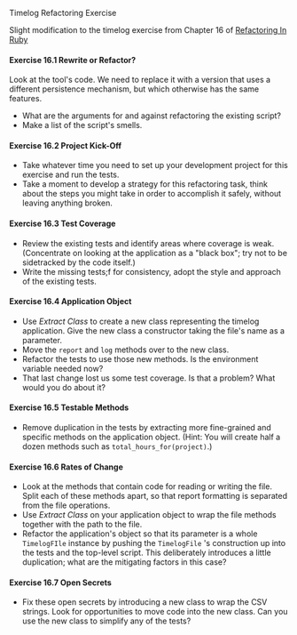 Timelog Refactoring Exercise

Slight modification to the timelog exercise from
Chapter 16 of [Refactoring In Ruby](http://www.informit.com/store/refactoring-in-ruby-9780321545046)

#### Exercise 16.1 Rewrite or Refactor?

Look at the tool's code. We need to replace it with a version that uses a
different persistence mechanism, but which otherwise has the same features.

  * What are the arguments for and against refactoring the existing script?
  * Make a list of the script's smells.

#### Exercise 16.2 Project Kick-Off

  * Take whatever time you need to set up your development project for this
  exercise and run the tests.
  * Take a moment to develop a strategy for this refactoring task, think about
  the steps you might take in order to accomplish it safely, without leaving
  anything broken.

#### Exercise 16.3 Test Coverage

  * Review the existing tests and identify areas where coverage is weak.
  (Concentrate on looking at the application as a "black box"; try not to be
  sidetracked by the code itself.)
  * Write the missing tests;f for consistency, adopt the style and approach of
  the existing tests.

#### Exercise 16.4 Application Object

  * Use _Extract Class_ to create a new class representing the timelog
  application. Give the new class a constructor taking the file's name as a
  parameter.
  * Move the ```report``` and ```log``` methods over to the new class.
  * Refactor the tests to use those new methods. Is the environment variable
  needed now?
  * That last change lost us some test coverage. Is that a problem? What would
  you do about it?

#### Exercise 16.5 Testable Methods

  * Remove duplication in the tests by extracting more fine-grained and specific
  methods on the application object. (Hint: You will create half a dozen methods
  such as ```total_hours_for(project)```.)

#### Exercise 16.6 Rates of Change

  * Look at the methods that contain code for reading or writing the file. Split
  each of these methods apart, so that report formatting is separated from the
  file operations.
  * Use _Extract Class_ on your application object to wrap the file methods
  together with the path to the file.
  * Refactor the application's object so that its parameter is a whole
  ```TimelogFIle``` instance by pushing the ```TimelogFile``` 's construction
  up into the tests and the top-level script. This deliberately introduces a
  little duplication; what are the mitigating factors in this case?

#### Exercise 16.7 Open Secrets

  * Fix these open secrets by introducing a new class to wrap the CSV strings.
  Look for opportunities to move code into the new class. Can you use the new
  class to simplify any of the tests?
